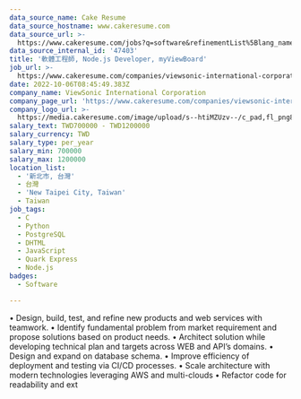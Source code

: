 ```yaml
---
data_source_name: Cake Resume
data_source_hostname: www.cakeresume.com
data_source_url: >-
  https://www.cakeresume.com/jobs?q=software&refinementList%5Blang_name%5D%5B0%5D=English&refinementList%5Bsalary_type%5D=per_year&range%5Bsalary_range%5D%5Bmin%5D=1000000&page=2
data_source_internal_id: '47403'
title: '軟體工程師, Node.js Developer, myViewBoard'
job_url: >-
  https://www.cakeresume.com/companies/viewsonic-international-corporation/jobs/software-engineer-node-js-developer-myviewboard
date: 2022-10-06T08:45:49.383Z
company_name: ViewSonic International Corporation
company_page_url: 'https://www.cakeresume.com/companies/viewsonic-international-corporation'
company_logo_url: >-
  https://media.cakeresume.com/image/upload/s--htiMZUzv--/c_pad,fl_png8,h_200,w_200/v1655364380/tbpy1o9a5dyoftd0j1kc.png
salary_text: TWD700000 - TWD1200000
salary_currency: TWD
salary_type: per_year
salary_min: 700000
salary_max: 1200000
location_list:
  - '新北市, 台灣'
  - 台灣
  - 'New Taipei City, Taiwan'
  - Taiwan
job_tags:
  - C
  - Python
  - PostgreSQL
  - DHTML
  - JavaScript
  - Quark Express
  - Node.js
badges:
  - Software

---
```


• Design, build, test, and refine new products and web services with teamwork. • Identify fundamental problem from market requirement and propose solutions based on product needs. • Architect solution while developing technical plan and targets across WEB and API’s domains. • Design and expand on database schema. • Improve efficiency of deployment and testing via CI/CD processes. • Scale architecture with modern technologies leveraging AWS and multi-clouds • Refactor code for readability and ext